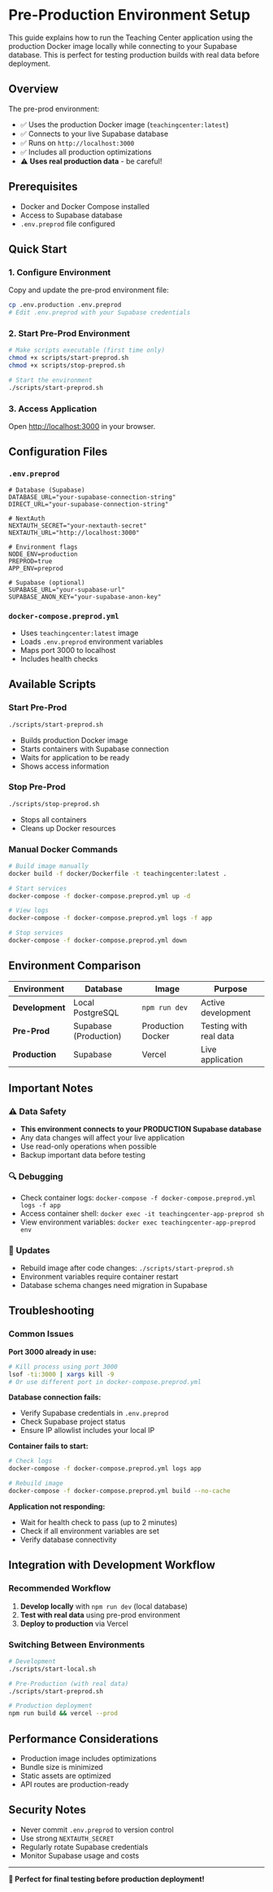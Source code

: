 # Pre-Production Environment Setup

This guide explains how to run the Teaching Center application using the production Docker image locally while connecting to your Supabase database. This is perfect for testing production builds with real data before deployment.

## Overview

The pre-prod environment:
- ✅ Uses the production Docker image (`teachingcenter:latest`)
- ✅ Connects to your live Supabase database
- ✅ Runs on `http://localhost:3000`
- ✅ Includes all production optimizations
- ⚠️ **Uses real production data** - be careful!

## Prerequisites

- Docker and Docker Compose installed
- Access to Supabase database
- `.env.preprod` file configured

## Quick Start

### 1. Configure Environment

Copy and update the pre-prod environment file:

```bash
cp .env.production .env.preprod
# Edit .env.preprod with your Supabase credentials
```

### 2. Start Pre-Prod Environment

```bash
# Make scripts executable (first time only)
chmod +x scripts/start-preprod.sh
chmod +x scripts/stop-preprod.sh

# Start the environment
./scripts/start-preprod.sh
```

### 3. Access Application

Open [http://localhost:3000](http://localhost:3000) in your browser.

## Configuration Files

### `.env.preprod`
```env
# Database (Supabase)
DATABASE_URL="your-supabase-connection-string"
DIRECT_URL="your-supabase-connection-string"

# NextAuth
NEXTAUTH_SECRET="your-nextauth-secret"
NEXTAUTH_URL="http://localhost:3000"

# Environment flags
NODE_ENV=production
PREPROD=true
APP_ENV=preprod

# Supabase (optional)
SUPABASE_URL="your-supabase-url"
SUPABASE_ANON_KEY="your-supabase-anon-key"
```

### `docker-compose.preprod.yml`
- Uses `teachingcenter:latest` image
- Loads `.env.preprod` environment variables
- Maps port 3000 to localhost
- Includes health checks

## Available Scripts

### Start Pre-Prod
```bash
./scripts/start-preprod.sh
```
- Builds production Docker image
- Starts containers with Supabase connection
- Waits for application to be ready
- Shows access information

### Stop Pre-Prod
```bash
./scripts/stop-preprod.sh
```
- Stops all containers
- Cleans up Docker resources

### Manual Docker Commands
```bash
# Build image manually
docker build -f docker/Dockerfile -t teachingcenter:latest .

# Start services
docker-compose -f docker-compose.preprod.yml up -d

# View logs
docker-compose -f docker-compose.preprod.yml logs -f app

# Stop services
docker-compose -f docker-compose.preprod.yml down
```

## Environment Comparison

| Environment | Database | Image | Purpose |
|-------------|----------|-------|---------|
| **Development** | Local PostgreSQL | `npm run dev` | Active development |
| **Pre-Prod** | Supabase (Production) | Production Docker | Testing with real data |
| **Production** | Supabase | Vercel | Live application |

## Important Notes

### ⚠️ Data Safety
- **This environment connects to your PRODUCTION Supabase database**
- Any data changes will affect your live application
- Use read-only operations when possible
- Backup important data before testing

### 🔍 Debugging
- Check container logs: `docker-compose -f docker-compose.preprod.yml logs -f app`
- Access container shell: `docker exec -it teachingcenter-app-preprod sh`
- View environment variables: `docker exec teachingcenter-app-preprod env`

### 🔄 Updates
- Rebuild image after code changes: `./scripts/start-preprod.sh`
- Environment variables require container restart
- Database schema changes need migration in Supabase

## Troubleshooting

### Common Issues

**Port 3000 already in use:**
```bash
# Kill process using port 3000
lsof -ti:3000 | xargs kill -9
# Or use different port in docker-compose.preprod.yml
```

**Database connection fails:**
- Verify Supabase credentials in `.env.preprod`
- Check Supabase project status
- Ensure IP allowlist includes your local IP

**Container fails to start:**
```bash
# Check logs
docker-compose -f docker-compose.preprod.yml logs app

# Rebuild image
docker-compose -f docker-compose.preprod.yml build --no-cache
```

**Application not responding:**
- Wait for health check to pass (up to 2 minutes)
- Check if all environment variables are set
- Verify database connectivity

## Integration with Development Workflow

### Recommended Workflow
1. **Develop locally** with `npm run dev` (local database)
2. **Test with real data** using pre-prod environment
3. **Deploy to production** via Vercel

### Switching Between Environments
```bash
# Development
./scripts/start-local.sh

# Pre-Production (with real data)
./scripts/start-preprod.sh

# Production deployment
npm run build && vercel --prod
```

## Performance Considerations

- Production image includes optimizations
- Bundle size is minimized
- Static assets are optimized
- API routes are production-ready

## Security Notes

- Never commit `.env.preprod` to version control
- Use strong `NEXTAUTH_SECRET`
- Regularly rotate Supabase credentials
- Monitor Supabase usage and costs

---

**🎯 Perfect for final testing before production deployment!**